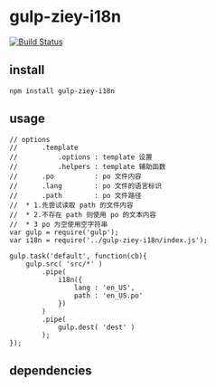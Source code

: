 # gulp-ziey-i18n

[![Build Status](https://travis-ci.org/zemzheng/gulp-ziey-i18n?branch=master)](https://travis-ci.org/zemzheng/gulp-ziey-i18n)

## install

    npm install gulp-ziey-i18n

## usage

    // options
    //      .template    
    //          .options : template 设置
    //          .helpers : template 辅助函数
    //      .po          : po 文件内容
    //      .lang        : po 文件的语言标识
    //      .path        : po 文件路径
    //  * 1.先尝试读取 path 的文件内容
    //  * 2.不存在 path 则使用 po 的文本内容
    //  * 3 po 为空使用空字符串
    var gulp = require('gulp');
    var i18n = require('../gulp-ziey-i18n/index.js');

    gulp.task('default', function(cb){
        gulp.src( 'src/*' )
            .pipe( 
                i18n({
                    lang : 'en_US',
                    path : 'en_US.po'
                })
            )
            .pipe(
                gulp.dest( 'dest' ) 
            );
    });

## dependencies

  [1]: https://github.com/zemzheng/grunt-ziey-i18n
  [2]: http://aui.github.com/artTemplate/

